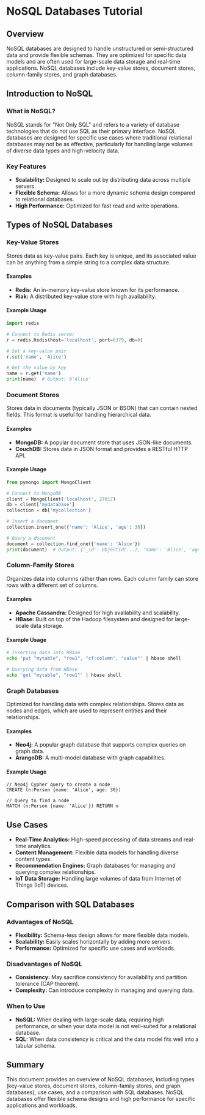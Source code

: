 # NoSQL Databases Tutorial

## Overview

NoSQL databases are designed to handle unstructured or semi-structured data and provide flexible schemas. They are optimized for specific data models and are often used for large-scale data storage and real-time applications. NoSQL databases include key-value stores, document stores, column-family stores, and graph databases.

## Introduction to NoSQL

### What is NoSQL?

NoSQL stands for "Not Only SQL" and refers to a variety of database technologies that do not use SQL as their primary interface. NoSQL databases are designed for specific use cases where traditional relational databases may not be as effective, particularly for handling large volumes of diverse data types and high-velocity data.

### Key Features

- **Scalability:** Designed to scale out by distributing data across multiple servers.
- **Flexible Schema:** Allows for a more dynamic schema design compared to relational databases.
- **High Performance:** Optimized for fast read and write operations.

## Types of NoSQL Databases

### Key-Value Stores

Stores data as key-value pairs. Each key is unique, and its associated value can be anything from a simple string to a complex data structure.

#### Examples

- **Redis:** An in-memory key-value store known for its performance.
- **Riak:** A distributed key-value store with high availability.

#### Example Usage

```python
import redis

# Connect to Redis server
r = redis.Redis(host='localhost', port=6379, db=0)

# Set a key-value pair
r.set('name', 'Alice')

# Get the value by key
name = r.get('name')
print(name)  # Output: b'Alice'
```

### Document Stores

Stores data in documents (typically JSON or BSON) that can contain nested fields. This format is useful for handling hierarchical data.

#### Examples

- **MongoDB:** A popular document store that uses JSON-like documents.
- **CouchDB:** Stores data in JSON format and provides a RESTful HTTP API.

#### Example Usage

```python
from pymongo import MongoClient

# Connect to MongoDB
client = MongoClient('localhost', 27017)
db = client['mydatabase']
collection = db['mycollection']

# Insert a document
collection.insert_one({'name': 'Alice', 'age': 30})

# Query a document
document = collection.find_one({'name': 'Alice'})
print(document)  # Output: {'_id': ObjectId(...), 'name': 'Alice', 'age': 30}
```

### Column-Family Stores

Organizes data into columns rather than rows. Each column family can store rows with a different set of columns.

#### Examples

- **Apache Cassandra:** Designed for high availability and scalability.
- **HBase:** Built on top of the Hadoop filesystem and designed for large-scale data storage.

#### Example Usage

```bash
# Inserting data into HBase
echo 'put "mytable", "row1", "cf:column", "value"' | hbase shell

# Querying data from HBase
echo 'get "mytable", "row1"' | hbase shell
```

### Graph Databases

Optimized for handling data with complex relationships. Stores data as nodes and edges, which are used to represent entities and their relationships.

#### Examples

- **Neo4j:** A popular graph database that supports complex queries on graph data.
- **ArangoDB:** A multi-model database with graph capabilities.

#### Example Usage

```cypher
// Neo4j Cypher query to create a node
CREATE (n:Person {name: 'Alice', age: 30})

// Query to find a node
MATCH (n:Person {name: 'Alice'}) RETURN n
```

## Use Cases

- **Real-Time Analytics:** High-speed processing of data streams and real-time analytics.
- **Content Management:** Flexible data models for handling diverse content types.
- **Recommendation Engines:** Graph databases for managing and querying complex relationships.
- **IoT Data Storage:** Handling large volumes of data from Internet of Things (IoT) devices.

## Comparison with SQL Databases

### Advantages of NoSQL

- **Flexibility:** Schema-less design allows for more flexible data models.
- **Scalability:** Easily scales horizontally by adding more servers.
- **Performance:** Optimized for specific use cases and workloads.

### Disadvantages of NoSQL

- **Consistency:** May sacrifice consistency for availability and partition tolerance (CAP theorem).
- **Complexity:** Can introduce complexity in managing and querying data.

### When to Use

- **NoSQL:** When dealing with large-scale data, requiring high performance, or when your data model is not well-suited for a relational database.
- **SQL:** When data consistency is critical and the data model fits well into a tabular schema.

## Summary

This document provides an overview of NoSQL databases, including types (key-value stores, document stores, column-family stores, and graph databases), use cases, and a comparison with SQL databases. NoSQL databases offer flexible schema designs and high performance for specific applications and workloads.